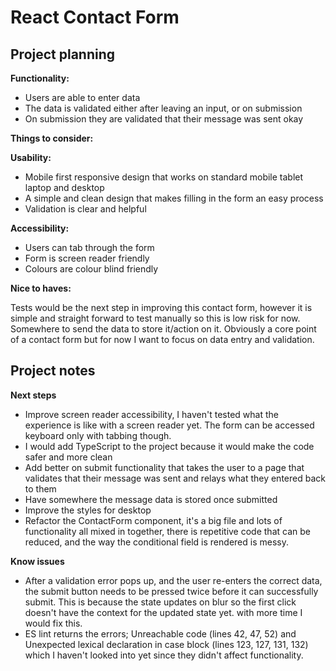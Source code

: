 # React Contact Form

## Project planning

**Functionality:**

* Users are able to enter data
* The data is validated either after leaving an input, or on submission
* On submission they are validated that their message was sent okay

**Things to consider:**

**Usability:**

* Mobile first responsive design that works on standard mobile tablet laptop and desktop
* A simple and clean design that makes filling in the form an easy process
* Validation is clear and helpful

**Accessibility:**

* Users can tab through the form
* Form is screen reader friendly
* Colours are colour blind friendly

**Nice to haves:**

Tests would be the next step in improving this contact form, however it is simple and straight forward to test manually so this is low risk for now.
Somewhere to send the data to store it/action on it. Obviously a core point of a contact form but for now I want to focus on data entry and validation.

## Project notes

**Next steps**

* Improve screen reader accessibility, I haven't tested what the experience is like with a screen reader yet. The form can be accessed keyboard only with tabbing though.
* I would add TypeScript to the project because it would make the code safer and more clean
* Add better on submit functionality that takes the user to a page that validates that their message was sent and relays what they entered back to them
* Have somewhere the message data is stored once submitted
* Improve the styles for desktop
* Refactor the ContactForm component, it's a big file and lots of functionality all mixed in together, there is repetitive code that can be reduced, and the way the conditional field is rendered is messy.

**Know issues**

* After a validation error pops up, and the user re-enters the correct data, the submit button needs to be pressed twice before it can successfully submit. This is because the state updates on blur so the first click doesn't have the context for the updated state yet. with more time I would fix this.
* ES lint returns the errors; Unreachable code (lines 42, 47, 52) and Unexpected lexical declaration in case block (lines 123, 127, 131, 132) which I haven't looked into yet since they didn't affect functionality.
